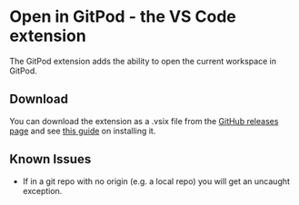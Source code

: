 # Open in GitPod - the VS Code extension

The GitPod extension adds the ability to open the current workspace in GitPod.

## Download
You can download the extension as a .vsix file from the [GitHub releases page](https://github.com/filiptronicek/open-in-gitpod/releases) and see [this guide](https://code.visualstudio.com/docs/editor/extension-marketplace#_install-from-a-vsix) on installing it.

## Known Issues

- If in a git repo with no origin (e.g. a local repo) you will get an uncaught exception.
